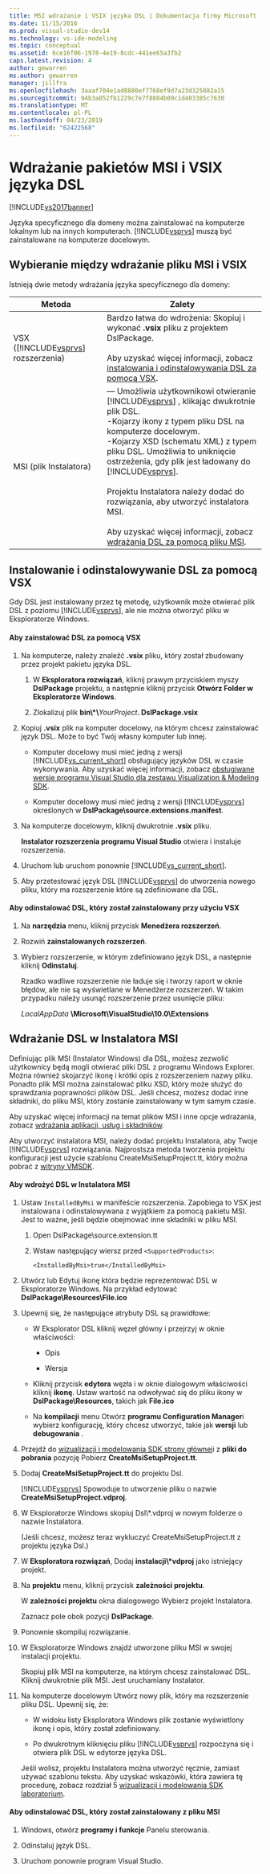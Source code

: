 ```yaml
---
title: MSI wdrażanie i VSIX języka DSL | Dokumentacja firmy Microsoft
ms.date: 11/15/2016
ms.prod: visual-studio-dev14
ms.technology: vs-ide-modeling
ms.topic: conceptual
ms.assetid: 6ce16f06-1978-4e19-8cdc-441ee65a3fb2
caps.latest.revision: 4
author: gewarren
ms.author: gewarren
manager: jillfra
ms.openlocfilehash: 3aaaf704e1ad8880ef7768ef9d7a23d325882a15
ms.sourcegitcommit: 94b3a052fb1229c7e7f8804b09c1d403385c7630
ms.translationtype: MT
ms.contentlocale: pl-PL
ms.lasthandoff: 04/23/2019
ms.locfileid: "62422568"
---
```

# <a name="msi-and-vsix-deployment-of-a-dsl"></a>Wdrażanie pakietów MSI i VSIX języka DSL
[!INCLUDE[vs2017banner](../includes/vs2017banner.md)]

Języka specyficznego dla domeny można zainstalować na komputerze lokalnym lub na innych komputerach. [!INCLUDE[vsprvs](../includes/vsprvs-md.md)] muszą być zainstalowane na komputerze docelowym.  
  
## <a name="which"></a> Wybieranie między wdrażanie pliku MSI i VSIX  
 Istnieją dwie metody wdrażania języka specyficznego dla domeny:  
  
|Metoda|Zalety|  
|------------|--------------|  
|VSX ([!INCLUDE[vsprvs](../includes/vsprvs-md.md)] rozszerzenia)|Bardzo łatwa do wdrożenia: Skopiuj i wykonać **.vsix** pliku z projektem DslPackage.<br /><br /> Aby uzyskać więcej informacji, zobacz [instalowania i odinstalowywania DSL za pomocą VSX](#Installing).|  
|MSI (plik Instalatora)|— Umożliwia użytkownikowi otwieranie [!INCLUDE[vsprvs](../includes/vsprvs-md.md)] , klikając dwukrotnie plik DSL.<br />-Kojarzy ikony z typem pliku DSL na komputerze docelowym.<br />-Kojarzy XSD (schematu XML) z typem pliku DSL. Umożliwia to uniknięcie ostrzeżenia, gdy plik jest ładowany do [!INCLUDE[vsprvs](../includes/vsprvs-md.md)].<br /><br /> Projektu Instalatora należy dodać do rozwiązania, aby utworzyć instalatora MSI.<br /><br /> Aby uzyskać więcej informacji, zobacz [wdrażania DSL za pomocą pliku MSI](#msi).|  
  
## <a name="Installing"></a> Instalowanie i odinstalowywanie DSL za pomocą VSX  
 Gdy DSL jest instalowany przez tę metodę, użytkownik może otwierać plik DSL z poziomu [!INCLUDE[vsprvs](../includes/vsprvs-md.md)], ale nie można otworzyć pliku w Eksploratorze Windows.  
  
#### <a name="to-install-a-dsl-by-using-the-vsx"></a>Aby zainstalować DSL za pomocą VSX  
  
1. Na komputerze, należy znaleźć **.vsix** pliku, który został zbudowany przez projekt pakietu języka DSL.  
  
    1. W **Eksploratora rozwiązań**, kliknij prawym przyciskiem myszy **DslPackage** projektu, a następnie kliknij przycisk **Otwórz Folder w Eksploratorze Windows**.  
  
    2. Zlokalizuj plik **bin\\\*\\**_YourProject_**. DslPackage.vsix**  
  
2. Kopiuj **.vsix** plik na komputer docelowy, na którym chcesz zainstalować język DSL. Może to być Twój własny komputer lub innej.  
  
    - Komputer docelowy musi mieć jedną z wersji [!INCLUDE[vs_current_short](../includes/vs-current-short-md.md)] obsługujący języków DSL w czasie wykonywania. Aby uzyskać więcej informacji, zobacz [obsługiwane wersje programu Visual Studio dla zestawu Visualization & Modeling SDK](../modeling/supported-visual-studio-editions-for-visualization-amp-modeling-sdk.md).  
  
    - Komputer docelowy musi mieć jedną z wersji [!INCLUDE[vsprvs](../includes/vsprvs-md.md)] określonych w **DslPackage\source.extensions.manifest**.  
  
3. Na komputerze docelowym, kliknij dwukrotnie **.vsix** pliku.  
  
     **Instalator rozszerzenia programu Visual Studio** otwiera i instaluje rozszerzenia.  
  
4. Uruchom lub uruchom ponownie [!INCLUDE[vs_current_short](../includes/vs-current-short-md.md)].  
  
5. Aby przetestować język DSL [!INCLUDE[vsprvs](../includes/vsprvs-md.md)] do utworzenia nowego pliku, który ma rozszerzenie które są zdefiniowane dla DSL.  
  
#### <a name="to-uninstall-a-dsl-that-was-installed-by-using-vsx"></a>Aby odinstalować DSL, który został zainstalowany przy użyciu VSX  
  
1. Na **narzędzia** menu, kliknij przycisk **Menedżera rozszerzeń**.  
  
2. Rozwiń **zainstalowanych rozszerzeń**.  
  
3. Wybierz rozszerzenie, w którym zdefiniowano język DSL, a następnie kliknij **Odinstaluj**.  
  
   Rzadko wadliwe rozszerzenie nie ładuje się i tworzy raport w oknie błędów, ale nie są wyświetlane w Menedżerze rozszerzeń. W takim przypadku należy usunąć rozszerzenie przez usunięcie pliku:  
  
   *LocalAppData* **\Microsoft\VisualStudio\10.0\Extensions**  
  
## <a name="msi"></a> Wdrażanie DSL w Instalatora MSI  
 Definiując plik MSI (Instalator Windows) dla DSL, możesz zezwolić użytkownicy będą mogli otwierać pliki DSL z programu Windows Explorer. Można również skojarzyć ikonę i krótki opis z rozszerzeniem nazwy pliku. Ponadto plik MSI można zainstalować pliku XSD, który może służyć do sprawdzania poprawności plików DSL. Jeśli chcesz, możesz dodać inne składniki, do pliku MSI, który zostanie zainstalowany w tym samym czasie.  
  
 Aby uzyskać więcej informacji na temat plików MSI i inne opcje wdrażania, zobacz [wdrażania aplikacji, usług i składników](../deployment/deploying-applications-services-and-components.md).  
  
 Aby utworzyć instalatora MSI, należy dodać projektu Instalatora, aby Twoje [!INCLUDE[vsprvs](../includes/vsprvs-md.md)] rozwiązania. Najprostsza metoda tworzenia projektu konfiguracji jest użycie szablonu CreateMsiSetupProject.tt, który można pobrać z [witryny VMSDK](http://go.microsoft.com/fwlink/?LinkID=186128).  
  
#### <a name="to-deploy-a-dsl-in-an-msi"></a>Aby wdrożyć DSL w Instalatora MSI  
  
1. Ustaw `InstalledByMsi` w manifeście rozszerzenia. Zapobiega to VSX jest instalowana i odinstalowywana z wyjątkiem za pomocą pakietu MSI. Jest to ważne, jeśli będzie obejmować inne składniki w pliku MSI.  
  
   1. Open DslPackage\source.extension.tt  
  
   2. Wstaw następujący wiersz przed `<SupportedProducts>`:  
  
       ```  
       <InstalledByMsi>true</InstalledByMsi>  
       ```  
  
2. Utwórz lub Edytuj ikonę która będzie reprezentować DSL w Eksploratorze Windows. Na przykład edytować **DslPackage\Resources\File.ico**  
  
3. Upewnij się, że następujące atrybuty DSL są prawidłowe:  
  
   - W Eksplorator DSL kliknij węzeł główny i przejrzyj w oknie właściwości:  
  
       - Opis  
  
       - Wersja  
  
   - Kliknij przycisk **edytora** węzła i w oknie dialogowym właściwości kliknij **ikonę**. Ustaw wartość na odwoływać się do pliku ikony w **DslPackage\Resources**, takich jak **File.ico**  
  
   - Na **kompilacji** menu Otwórz **programu Configuration Manager**i wybierz konfigurację, który chcesz utworzyć, takie jak **wersji** lub **debugowania** .  
  
4. Przejdź do [wizualizacji i modelowania SDK strony głównej](http://go.microsoft.com/fwlink/?LinkID=186128)i z **pliki do pobrania** pozycję Pobierz **CreateMsiSetupProject.tt**.  
  
5. Dodaj **CreateMsiSetupProject.tt** do projektu Dsl.  
  
    [!INCLUDE[vsprvs](../includes/vsprvs-md.md)] Spowoduje to utworzenie pliku o nazwie **CreateMsiSetupProject.vdproj**.  
  
6. W Eksploratorze Windows skopiuj Dsl\\*.vdproj w nowym folderze o nazwie Instalatora.  
  
    (Jeśli chcesz, możesz teraz wykluczyć CreateMsiSetupProject.tt z projektu języka Dsl.)  
  
7. W **Eksploratora rozwiązań**, Dodaj **instalacji\\\*vdproj** jako istniejący projekt.  
  
8. Na **projektu** menu, kliknij przycisk **zależności projektu**.  
  
    W **zależności projektu** okna dialogowego Wybierz projekt Instalatora.  
  
    Zaznacz pole obok pozycji **DslPackage**.  
  
9. Ponownie skompiluj rozwiązanie.  
  
10. W Eksploratorze Windows znajdź utworzone pliku MSI w swojej instalacji projektu.  
  
     Skopiuj plik MSI na komputerze, na którym chcesz zainstalować DSL. Kliknij dwukrotnie plik MSI. Jest uruchamiany Instalator.  
  
11. Na komputerze docelowym Utwórz nowy plik, który ma rozszerzenie pliku DSL. Upewnij się, że:  
  
    - W widoku listy Eksploratora Windows plik zostanie wyświetlony ikonę i opis, który został zdefiniowany.  
  
    - Po dwukrotnym kliknięciu pliku [!INCLUDE[vsprvs](../includes/vsprvs-md.md)] rozpoczyna się i otwiera plik DSL w edytorze języka DSL.  
  
    Jeśli wolisz, projektu Instalatora można utworzyć ręcznie, zamiast używać szablonu tekstu. Aby uzyskać wskazówki, która zawiera tę procedurę, zobacz rozdział 5 [wizualizacji i modelowania SDK laboratorium](http://go.microsoft.com/fwlink/?LinkId=208878).  
  
#### <a name="to-uninstall-a-dsl-that-was-installed-from-an-msi"></a>Aby odinstalować DSL, który został zainstalowany z pliku MSI  
  
1. Windows, otwórz **programy i funkcje** Panelu sterowania.  
  
2. Odinstaluj język DSL.  
  
3. Uruchom ponownie program Visual Studio.

